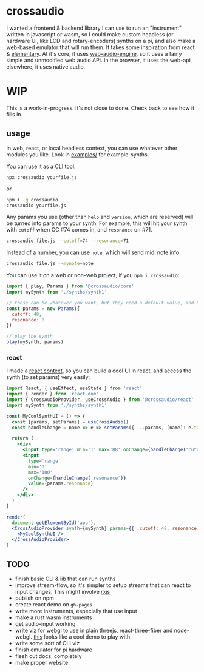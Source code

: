# crossaudio

I wanted a frontend & backend library I can use to run an "instrument" written in javascript or wasm, so I could make custom headless (or hardware UI, like LCD and rotary-encoders) synths on a pi, and also make a web-based emulator that will run them. It takes some inspiration from react & [elementary](https://www.elementary.audio/). At it's core, it uses [web-audio-engine](https://www.npmjs.com/package/web-audio-engine), so it uses a fairly simple and unmodified web audio API. In the browser, it uses the web-api, elsewhere, it uses native audio.

# WIP

This is a work-in-progress. It's not close to done. Check back to see how it fills in.

## usage

In web, react, or local headless context, you can use whatever other modules you like. Look in [examples/](./examples) for example-synths.

You can use it as a CLI tool:

```
npx crossaudio yourfile.js
```

or

```sh
npm i -g crossaudio
crossaudio yourfile.js
```

Any params you use (other than `help` and `version`, which are reserved) will be turned into params to your synth. For example, this will hit your synth with `cutoff` when CC #74 comes in, and `resonance` on #71.

```sh
crossaudio file.js --cutoff=74 --resonance=71
```

Instead of a number, you can use `note`, which will send midi note info.

```sh
crossaudio file.js --mynote=note
```


You can use it on a web or non-web project, if you `npm i crossaudio`:

```js
import { play, Params } from '@crossaudio/core'
import mySynth from './synths/synth1'

// these can be whatever you want, but they need a default value, and keys shouldn't be added/removed
const params = new Params({
  cutoff: 48,
  resonance: 0
})

// play the synth
play(mySynth, params)
```

### react

I made a [react context](https://reactjs.org/docs/context.html), so you can build a cool UI in react, and access the synth (to set params) very easily:

```jsx
import React, { useEffect, useState } from 'react'
import { render } from 'react-dom'
import { CrossAudioProvider, useCrossAudio } from '@crossaudio/react'
import mySynth from './synths/synth1'

const MyCoolSynthUI = () => {
  const [params, setParams] = useCrossAudio()
  const handleChange = name => e => setParams({ ...params, [name]: e.target.value })

  return (
    <div>
      <input type='range' min='1' max='88' onChange={handleChange('cutoff')} value={params.cutoff} />
      <input
        type='range'
        min='0'
        max='100'
        onChange={handleChange('resonance')}
        value={params.resonance}
      />
    </div>
  )
}

render(
  document.getElementById('app'),
  <CrossAudioProvider synth={mySynth} params={{  cutoff: 48, resonance: 0 }}>
    <MyCoolSynthUI />
  </CrossAudioProvider>
)
```

## TODO

- finish basic CLI & lib that can run synths
- improve stream-flow, so it's simpler to setup streams that can react to input changes. This might involve [rxjs](https://github.com/ReactiveX/rxjs)
- publish on npm
- create react demo on `gh-pages`
- write more instruments, especially that use input
- make a rust wasm instruments
- get audio-input working
- write viz for webgl to use in plain threejs, react-three-fiber and node-webgl. [this](https://medium.com/@mag_ops/music-visualiser-with-three-js-web-audio-api-b30175e7b5ba) looks like a cool demo to play with
- write some sort of CLI viz
- finish emulator for pi hardware
- flesh out docs, completely
- make proper website
